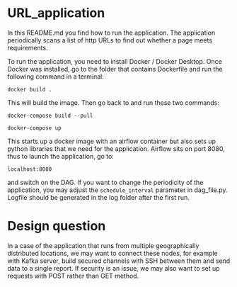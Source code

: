 # URL_application

In this README.md you find how to run the application. The application periodically scans a list of http URLs to find out whether a page meets requirements. 

To run the application, you need to install Docker / Docker Desktop. Once Docker was installed, go to the folder that contains Dockerfile and run the following command in a terminal:

``` docker build . ```

This will build the image. Then go back to and run these two commands:

``` docker-compose build --pull ```

``` docker-compose up ```

This starts up a docker image with an airflow container but also sets up python libraries that we need for the application. Airflow sits on port 8080, thus to launch the application, go to:

``` localhost:8080 ```

and switch on the DAG. If you want to change the periodicity of the application, you may adjust the ```schedule_interval``` parameter in dag_file.py. Logfile should be generated in the log folder after the first run.

# Design question

In a case of the application that runs from multiple geographically distributed locations, we may want to connect these nodes, for example with Kafka server, build secured channels with SSH between them and send data to a single report. If security is an issue, we may also want to set up requests with POST rather than GET method.
